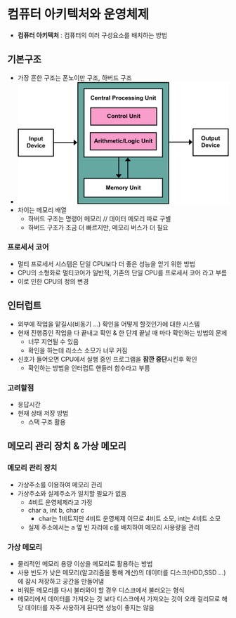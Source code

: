 # 컴퓨터 아키텍처와 운영체제

- **컴퓨터 아키텍처** : 컴퓨터의 여러 구성요소를 배치하는 방법

## 기본구조

- 가장 흔한 구조는 폰노이만 구조, 하버드 구조
- ![Von_Neumann_Architecture](./asset/Von_Neumann_Architecture.svg)
- 차이는 메모리 배열
  - 하버드 구조는 명령어 메모리 // 데이터 메모리 따로 구별
  - 하버드 구조가 조금 더 빠르지만, 메모리 버스가 더 필요



### 프로세서 코어

- 멀티 프로세서 시스템은 단일 CPU보다 더 좋은 성능을 얻기 위한 방법
- CPU의 소형화로 멀티코어가 일반적, 기존의 단일 CPU를 프로세서 코어 라고 부름
- 이로 인한 CPU의 정의 변경



## 인터럽트

- 외부에 작업을 맡길시(비동기 ...) 확인을 어떻게 할것인가에 대한 시스템
- 현재 진행중인 작업을 다 끝내고 확인 & 한 단계 끝날 때 마다 확인하는 방법의 문제
  - 너무 지연될 수 있음
  - 확인을 하는데 리소스 소모가 너무 커짐
- 신호가 들어오면 CPU에서 실행 중인 프로그램을 **잠깐 중단**시킨후 확인
  - 확인하는 방법을 인터럽트 핸들러 함수라고 부름

### 고려할점

- 응답시간
- 현재 상태 저장 방법
  - 스택 구조 활용



## 메모리 관리 장치 & 가상 메모리

### 메모리 관리 장치

- 가상주소를 이용하여 메모리 관리
- 가상주소와 실제주소가 일치할 필요가 없음 
  - 4비트 운영체제라고 가정
  - char a, int b, char c
    - char는 1비트지만 4비트 운영체제 이므로 4비트 소모, int는 4비트 소모
  - 실제 주소에서는 a 옆 빈 자리에 c를 배치하여 메모리 사용량을 관리

### 가상 메모리

- 물리적인 메모리 용량 이상을 메모리로 활용하는 방법
- 사용 빈도가 낮은 메모리(알고리즘을 통해 계산)의 데이터를 디스크(HDD,SSD ...)에 잠시 저장하고 공간을 만들어냄
- 비워둔 메모리를 다시 불러와야 할 경우 디스크에서 불러오는 형식
- 메모리에서 데이터를 가져오는 것 보다 디스크에서 가져오는 것이 오래 걸리므로 해당 데이터를 자주 사용하게 된다면 성능이 좋지는 않음